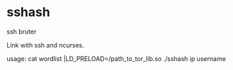 # sshash
ssh bruter

Link with ssh and ncurses.

usage:
cat wordlist |LD_PRELOAD=/path_to_tor_lib.so ./sshash ip username

